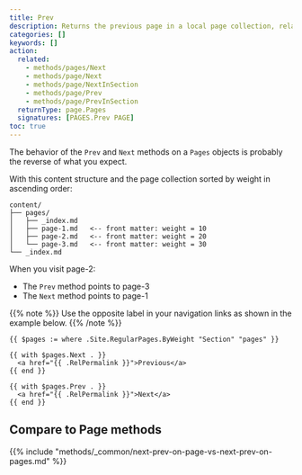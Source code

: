 ```yaml
---
title: Prev
description: Returns the previous page in a local page collection, relative to the given page.
categories: []
keywords: []
action:
  related:
    - methods/pages/Next
    - methods/page/Next
    - methods/page/NextInSection
    - methods/page/Prev
    - methods/page/PrevInSection
  returnType: page.Pages
  signatures: [PAGES.Prev PAGE]
toc: true
---
```


The behavior of the `Prev` and `Next` methods on a `Pages` objects is probably the reverse of what you expect.

With this content structure and the page collection sorted by weight in ascending order:

```text
content/
├── pages/
│   ├── _index.md
│   ├── page-1.md   <-- front matter: weight = 10
│   ├── page-2.md   <-- front matter: weight = 20
│   └── page-3.md   <-- front matter: weight = 30
└── _index.md
```

When you visit page-2:

- The `Prev` method points to page-3
- The `Next` method points to page-1

{{% note %}}
Use the opposite label in your navigation links as shown in the example below.
{{% /note %}}

```go-html-template
{{ $pages := where .Site.RegularPages.ByWeight "Section" "pages" }}

{{ with $pages.Next . }}
  <a href="{{ .RelPermalink }}">Previous</a>
{{ end }}

{{ with $pages.Prev . }}
  <a href="{{ .RelPermalink }}">Next</a>
{{ end }}
```

## Compare to Page methods

{{% include "methods/_common/next-prev-on-page-vs-next-prev-on-pages.md" %}}
